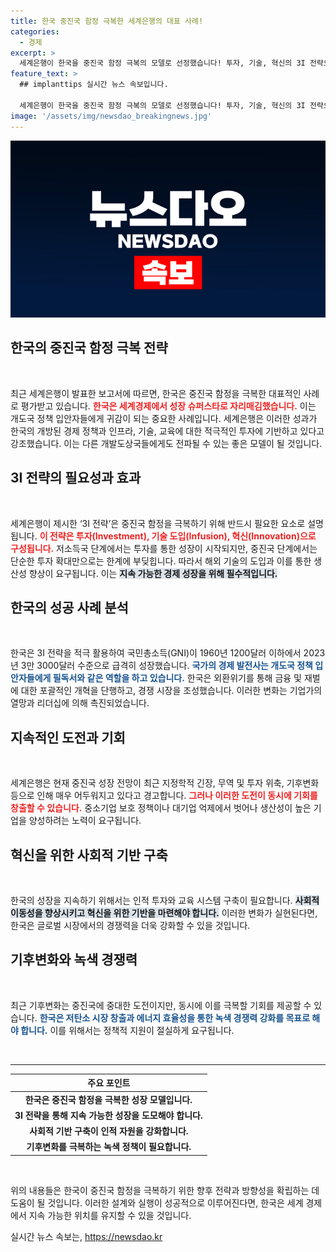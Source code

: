 ```yaml
---
title: 한국 중진국 함정 극복한 세계은행의 대표 사례!
categories:
  - 경제
excerpt: >
  세계은행이 한국을 중진국 함정 극복의 모델로 선정했습니다! 투자, 기술, 혁신의 3I 전략으로 1인당 GNI를 급격히 성장시킨 한국의 성공 비결을 공개합니다. 이제 한국의 경제 개발사가 개도국 정책 입안자들의 필독서로 자리매김했습니다. 클릭하여 더 자세한 내용을 만나보세요!
feature_text: >
  ## implanttips 실시간 뉴스 속보입니다.

  세계은행이 한국을 중진국 함정 극복의 모델로 선정했습니다! 투자, 기술, 혁신의 3I 전략으로 1인당 GNI를 급격히 성장시킨 한국의 성공 비결을 공개합니다. 이제 한국의 경제 개발사가 개도국 정책 입안자들의 필독서로 자리매김했습니다. 클릭하여 더 자세한 내용을 만나보세요!
image: '/assets/img/newsdao_breakingnews.jpg'
---
```


<p><img src="/assets/img/newsdao_breakingnews.jpg" alt="implanttips 속보" /></p>

<h2 data-ke-size="size26">한국의 중진국 함정 극복 전략</h2>

<p data-ke-size="size16">&nbsp;</p>

<p>최근 세계은행이 발표한 보고서에 따르면, 한국은 중진국 함정을 극복한 대표적인 사례로 평가받고 있습니다. <b><span style="color: #ee2323;">한국은 세계경제에서 성장 슈퍼스타로 자리매김했습니다.</span></b> 이는 개도국 정책 입안자들에게 귀감이 되는 중요한 사례입니다. 세계은행은 이러한 성과가 한국의 개방된 경제 정책과 인프라, 기술, 교육에 대한 적극적인 투자에 기반하고 있다고 강조했습니다. 이는 다른 개발도상국들에게도 전파될 수 있는 좋은 모델이 될 것입니다. </p>

<h2 data-ke-size="size26">3I 전략의 필요성과 효과</h2>

<p data-ke-size="size16">&nbsp;</p>

<p>세계은행이 제시한 ‘3I 전략’은 중진국 함정을 극복하기 위해 반드시 필요한 요소로 설명됩니다. <b><span style="color: #ee2323;">이 전략은 투자(Investment), 기술 도입(Infusion), 혁신(Innovation)으로 구성됩니다.</span></b> 저소득국 단계에서는 투자를 통한 성장이 시작되지만, 중진국 단계에서는 단순한 투자 확대만으로는 한계에 부딪힙니다. 따라서 해외 기술의 도입과 이를 통한 생산성 향상이 요구됩니다. 이는 <b><span style="background-color: #21538527;">지속 가능한 경제 성장을 위해 필수적입니다.</span></b></p>

<h2 data-ke-size="size26">한국의 성공 사례 분석</h2>

<p data-ke-size="size16">&nbsp;</p>

<p>한국은 3I 전략을 적극 활용하여 국민총소득(GNI)이 1960년 1200달러 이하에서 2023년 3만 3000달러 수준으로 급격히 성장했습니다. <b><span style="color: #1a5490;">국가의 경제 발전사는 개도국 정책 입안자들에게 필독서와 같은 역할을 하고 있습니다.</span></b> 한국은 외환위기를 통해 금융 및 재벌에 대한 포괄적인 개혁을 단행하고, 경쟁 시장을 조성했습니다. 이러한 변화는 기업가의 열망과 리더십에 의해 촉진되었습니다.</p>

<h2 data-ke-size="size26">지속적인 도전과 기회</h2>

<p data-ke-size="size16">&nbsp;</p>

<p>세계은행은 현재 중진국 성장 전망이 최근 지정학적 긴장, 무역 및 투자 위축, 기후변화 등으로 인해 매우 어두워지고 있다고 경고합니다. <b><span style="color: #ee2323;">그러나 이러한 도전이 동시에 기회를 창출할 수 있습니다.</span></b> 중소기업 보호 정책이나 대기업 억제에서 벗어나 생산성이 높은 기업을 양성하려는 노력이 요구됩니다. </p>

<h2 data-ke-size="size26">혁신을 위한 사회적 기반 구축</h2>

<p data-ke-size="size16">&nbsp;</p>

<p>한국의 성장을 지속하기 위해서는 인적 투자와 교육 시스템 구축이 필요합니다. <b><span style="background-color: #21538527;">사회적 이동성을 향상시키고 혁신을 위한 기반을 마련해야 합니다.</span></b> 이러한 변화가 실현된다면, 한국은 글로벌 시장에서의 경쟁력을 더욱 강화할 수 있을 것입니다. </p>

<h2 data-ke-size="size26">기후변화와 녹색 경쟁력</h2>

<p data-ke-size="size16">&nbsp;</p>

<p>최근 기후변화는 중진국에 중대한 도전이지만, 동시에 이를 극복할 기회를 제공할 수 있습니다. <b><span style="color: #1a5490;">한국은 저탄소 시장 창출과 에너지 효율성을 통한 녹색 경쟁력 강화를 목표로 해야 합니다.</span></b> 이를 위해서는 정책적 지원이 절실하게 요구됩니다.</p>

<p data-ke-size="size16">&nbsp;</p>

<hr>

<table style="width: 100%;">
  <thead>
    <tr>
      <th style="text-align: center;">주요 포인트</th>
    </tr>
  </thead>
  <tbody>
    <tr>
      <td style="text-align: center; height: 17px;"><b>한국은 중진국 함정을 극복한 성장 모델입니다.</b></td>
    </tr>
    <tr>
      <td style="text-align: center; height: 17px;"><b>3I 전략을 통해 지속 가능한 성장을 도모해야 합니다.</b></td>
    </tr>
    <tr>
      <td style="text-align: center; height: 17px;"><b>사회적 기반 구축이 인적 자원을 강화합니다.</b></td>
    </tr>
    <tr>
      <td style="text-align: center; height: 17px;"><b>기후변화를 극복하는 녹색 정책이 필요합니다.</b></td>
    </tr>
  </tbody>
</table>

<p data-ke-size="size16">&nbsp;</p> 

<p>위의 내용들은 한국이 중진국 함정을 극복하기 위한 향후 전략과 방향성을 확립하는 데 도움이 될 것입니다. 이러한 설계와 실행이 성공적으로 이루어진다면, 한국은 세계 경제에서 지속 가능한 위치를 유지할 수 있을 것입니다.</p>
실시간 뉴스 속보는, <a href="https://newsdao.kr" rel="dofollow">https://newsdao.kr</a>


